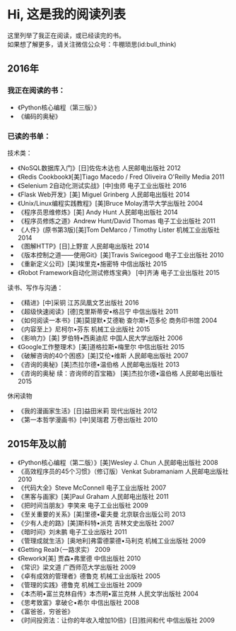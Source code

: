 Hi, 这是我的阅读列表
=========
这里列举了我正在阅读，或已经读完的书。<br>
如果想了解更多，请关注微信公众号：牛棚琐思(id:bull_think)


## 2016年

### 我正在阅读的书：
* 《Python核心编程（第三版）》
* 《编码的奥秘》


### 已读的书单：
技术类：

* 《NoSQL数据库入门》[日]佐佐木达也 人民邮电出版社 2012
* 《Redis Cookbook》[美]Tiago Macedo / Fred Oliveira O'Reilly Media 2011
* 《Selenium 2自动化测试实战》[中]虫师 电子工业出版社 2016
* 《Flask Web开发》[美] Miguel Grinberg 人民邮电出版社 2014
* 《Unix/Linux编程实践教程》[美]Bruce Molay清华大学出版社 2004
* 《程序员思维修炼》[美] Andy Hunt 人民邮电出版社 2014
* 《程序员修炼之道》Andrew Hunt/David Thomas 电子工业出版社 2011
* 《人件》(原书第3版)[美]Tom DeMarco / Timothy Lister 机械工业出版社 2014
* 《图解HTTP》[日]上野宣 人民邮电出版社 2014
* 《版本控制之道——使用Git》[美]Travis Swicegood 电子工业出版社 2010
* 《重新定义公司》[美]埃里克•施密特 中信出版社 2015
* 《Robot Framework自动化测试修炼宝典》 [中]齐涛 电子工业出版社 2015

读书、写作与沟通：

* 《精进》[中]采铜 江苏凤凰文艺出版社 2016
* 《超级快速阅读》[德]克里斯蒂安•格吕宁 中信出版社 2011
* 《如何阅读一本书》[美]莫提默•艾德勒 查尔斯•范多伦 商务印书馆 2004
* 《内容至上》尼柯尔•芬东 机械工业出版社 2015
* 《影响力》[美] 罗伯特•西奥迪尼 中国人民大学出版社 2006
* 《Google工作整理术》[美]道格拉斯•梅里尔 中信出版社 2015
* 《破解咨询的40个困惑》[美]艾伦•维斯 人民邮电出版社 2007
* 《咨询的奥秘》[美]杰拉尔德•温伯格 人民邮电出版社 2013
* 《咨询的奥秘 续：咨询师的百宝箱》 [美]杰拉尔德•温伯格 人民邮电出版社 2015


休闲读物

* 《我的漫画家生活》[日]益田米莉 现代出版社 2012
* 《第一本哲学漫画书》[中]吴瑞君 万卷出版社 2010

## 2015年及以前

* 《Python核心编程（第二版）》[美]Wesley J. Chun 人民邮电出版社 2008
* 《高效程序员的45个习惯》（修订版）Venkat Subramaniam 人民邮电出版社 2010
* 《代码大全》Steve McConnell 电子工业出版社 2007
* 《黑客与画家》[美]Paul Graham 人民邮电出版社   2011
* 《把时间当朋友》李笑来 电子工业出版社 2009
* 《至关重要的关系》[美]里德•霍夫曼 北京联合出版公司 2013
* 《少有人走的路》[美]斯科特•派克 吉林文史出版社 2007
* 《暗时间》刘未鹏 电子工业出版社 2011
* 《管理成就生活》[奥地利]弗雷德蒙德•马利克 机械工业出版社 2009
* 《Getting Real》（一路求实） 2009
* 《Rework》[美] 贾森•弗里德 中信出版社 2010
* 《常识》梁文道 广西师范大学出版社 2009
* 《卓有成效的管理者》德鲁克 机械工业出版社 2005
* 《管理的实践》德鲁克 机械工业出版社 2009
* 《本杰明•富兰克林自传》本杰明•富兰克林 人民文学出版社 2004
* 《思考致富》拿破仑•希尔 中信出版社 2008
* 《富爸爸，穷爸爸》
* 《时间投资法：让你的年收入增加10倍》[日]胜间和代 中信出版社 2009